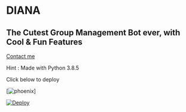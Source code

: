 # DIANA


## The Cutest Group Management Bot ever, with Cool & Fun Features


[Contact me](https://t.me/Le_Patrie)


 Hint : Made with Python 3.8.5
 

Click below to deploy



[![phoenix](https://telegra.ph/file/d1dc509ac6df7ce33f179.jpg)]





[![Deploy](https://www.herokucdn.com/deploy/button.svg)](https://heroku.com/deploy?template=https://github.com/idk913/NightlyRobot2.0.git)

